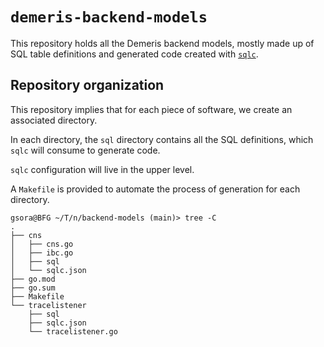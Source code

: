 # `demeris-backend-models`

This repository holds all the Demeris backend models, mostly made up of SQL table definitions and generated code created with [`sqlc`](https://github.com/kyleconroy/sqlc).

## Repository organization

This repository implies that for each piece of software, we create an associated directory.

In each directory, the `sql` directory contains all the SQL definitions, which `sqlc` will consume to generate code.

`sqlc` configuration will live in the upper level.

A `Makefile` is provided to automate the process of generation for each directory.

```
gsora@BFG ~/T/n/backend-models (main)> tree -C
.
├── cns
│   ├── cns.go
│   ├── ibc.go
│   ├── sql
│   └── sqlc.json
├── go.mod
├── go.sum
├── Makefile
└── tracelistener
    ├── sql
    ├── sqlc.json
    └── tracelistener.go
```
